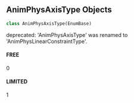 ## AnimPhysAxisType Objects

```python
class AnimPhysAxisType(EnumBase)
```

deprecated: 'AnimPhysAxisType' was renamed to 'AnimPhysLinearConstraintType'.

<a id="unreal.AnimPhysAxisType.FREE"></a>

#### FREE

0

<a id="unreal.AnimPhysAxisType.LIMITED"></a>

#### LIMITED

1

<a id="unreal.AnimPhysAngularConstraintType"></a>